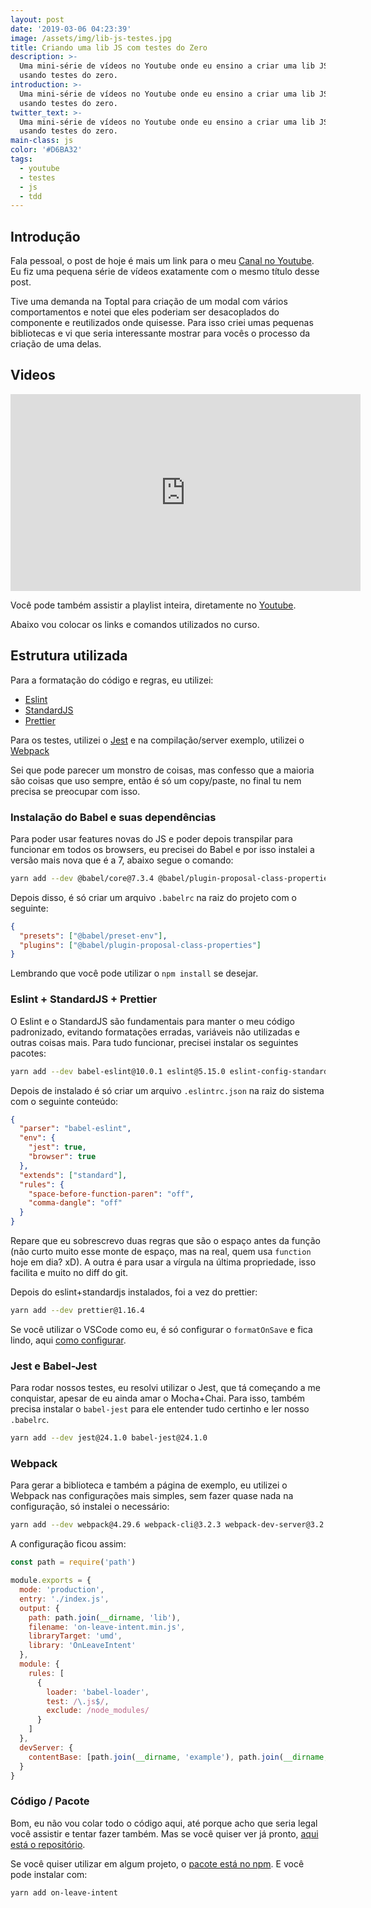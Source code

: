 ```yaml
---
layout: post
date: '2019-03-06 04:23:39'
image: /assets/img/lib-js-testes.jpg
title: Criando uma lib JS com testes do Zero
description: >-
  Uma mini-série de vídeos no Youtube onde eu ensino a criar uma lib JS simples
  usando testes do zero.
introduction: >-
  Uma mini-série de vídeos no Youtube onde eu ensino a criar uma lib JS simples
  usando testes do zero.
twitter_text: >-
  Uma mini-série de vídeos no Youtube onde eu ensino a criar uma lib JS simples
  usando testes do zero.
main-class: js
color: '#D6BA32'
tags:
  - youtube
  - testes
  - js
  - tdd
---
```


## Introdução

Fala pessoal, o post de hoje é mais um link para o meu [Canal no Youtube](https://www.youtube.com/WillianJustenCursos?sub_confirmation=1). Eu fiz uma pequena série de vídeos exatamente com o mesmo título desse post.

Tive uma demanda na Toptal para criação de um modal com vários comportamentos e notei que eles poderiam ser desacoplados do componente e reutilizados onde quisesse. Para isso criei umas pequenas bibliotecas e vi que seria interessante mostrar para vocês o processo da criação de uma delas.

## Videos

<iframe width="560" height="315" src="https://www.youtube.com/embed/nrNvUDPKcBk" frameborder="0" allow="accelerometer; autoplay; encrypted-media; gyroscope; picture-in-picture" allowfullscreen></iframe>

Você pode também assistir a playlist inteira, diretamente no [Youtube](https://www.youtube.com/watch?v=nrNvUDPKcBk&list=PLlAbYrWSYTiPR9DhcL9-22W-E-p8LmDOJ).

Abaixo vou colocar os links e comandos utilizados no curso.

## Estrutura utilizada

Para a formatação do código e regras, eu utilizei:

- [Eslint](https://eslint.org/)
- [StandardJS](https://standardjs.com/)
- [Prettier](https://prettier.io/)

Para os testes, utilizei o [Jest](https://jestjs.io/) e na compilação/server exemplo, utilizei o [Webpack](https://webpack.js.org/)

Sei que pode parecer um monstro de coisas, mas confesso que a maioria são coisas que uso sempre, então é só um copy/paste, no final tu nem precisa se preocupar com isso.

### Instalação do Babel e suas dependências

Para poder usar features novas do JS e poder depois transpilar para funcionar em todos os browsers, eu precisei do Babel e por isso instalei a versão mais nova que é a 7, abaixo segue o comando:

```bash
yarn add --dev @babel/core@7.3.4 @babel/plugin-proposal-class-properties@7.3.4 @babel/preset-env@7.3.4 babel-loader@8.0.5
```

Depois disso, é só criar um arquivo `.babelrc` na raiz do projeto com o seguinte:

```json
{
  "presets": ["@babel/preset-env"],
  "plugins": ["@babel/plugin-proposal-class-properties"]
}
```

Lembrando que você pode utilizar o `npm install` se desejar.

### Eslint + StandardJS + Prettier

O Eslint e o StandardJS são fundamentais para manter o meu código padronizado, evitando formatações erradas, variáveis não utilizadas e outras coisas mais. Para tudo funcionar, precisei instalar os seguintes pacotes:

```bash
yarn add --dev babel-eslint@10.0.1 eslint@5.15.0 eslint-config-standard@12.0.0 eslint-plugin-import@2.16.0 eslint-plugin-node@8.0.1 eslint-plugin-promise@4.0.1 eslint-plugin-standard@4.0.0
```

Depois de instalado é só criar um arquivo `.eslintrc.json` na raiz do sistema com o seguinte conteúdo:

```json
{
  "parser": "babel-eslint",
  "env": {
    "jest": true,
    "browser": true
  },
  "extends": ["standard"],
  "rules": {
    "space-before-function-paren": "off",
    "comma-dangle": "off"
  }
}
```

Repare que eu sobrescrevo duas regras que são o espaço antes da função (não curto muito esse monte de espaço, mas na real, quem usa `function` hoje em dia? xD). A outra é para usar a vírgula na última propriedade, isso facilita e muito no diff do git.

Depois do eslint+standardjs instalados, foi a vez do prettier:

```bash
yarn add --dev prettier@1.16.4
```

Se você utilizar o VSCode como eu, é só configurar o `formatOnSave` e fica lindo, aqui [como configurar](https://marketplace.visualstudio.com/items?itemName=esbenp.prettier-vscode).

### Jest e Babel-Jest

Para rodar nossos testes, eu resolvi utilizar o Jest, que tá começando a me conquistar, apesar de eu ainda amar o Mocha+Chai. Para isso, também precisa instalar o `babel-jest` para ele entender tudo certinho e ler nosso `.babelrc`.

```bash
yarn add --dev jest@24.1.0 babel-jest@24.1.0
```

### Webpack

Para gerar a biblioteca e também a página de exemplo, eu utilizei o Webpack nas configurações mais simples, sem fazer quase nada na configuração, só instalei o necessário:

```bash
yarn add --dev webpack@4.29.6 webpack-cli@3.2.3 webpack-dev-server@3.2.1
```

A configuração ficou assim:

```js
const path = require('path')

module.exports = {
  mode: 'production',
  entry: './index.js',
  output: {
    path: path.join(__dirname, 'lib'),
    filename: 'on-leave-intent.min.js',
    libraryTarget: 'umd',
    library: 'OnLeaveIntent'
  },
  module: {
    rules: [
      {
        loader: 'babel-loader',
        test: /\.js$/,
        exclude: /node_modules/
      }
    ]
  },
  devServer: {
    contentBase: [path.join(__dirname, 'example'), path.join(__dirname, 'lib')]
  }
}
```

### Código / Pacote

Bom, eu não vou colar todo o código aqui, até porque acho que seria legal você assistir e tentar fazer também. Mas se você quiser ver já pronto, [aqui está o repositório](https://github.com/willianjusten/on-leave-intent).

Se você quiser utilizar em algum projeto, o [pacote está no npm](https://www.npmjs.com/package/on-leave-intent). E você pode instalar com:

```bash
yarn add on-leave-intent
```
